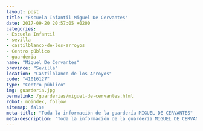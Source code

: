 ```yaml
---
layout: post
title: "Escuela Infantil Miguel De Cervantes"
date: 2017-09-20 20:57:05 +0200
categories:
- Escuela Infantil
- sevilla
- castilblanco-de-los-arroyos
- Centro público
- guarderia
name: "Miguel De Cervantes"
province: "Sevilla"
location: "Castilblanco de los Arroyos"
code: "41016127"
type: "Centro público"
img: guarderia.jpg
permalink: /guarderias/miguel-de-cervantes.html
robot: noindex, follow
sitemap: false
meta-title: "Toda la información de la guardería MIGUEL DE CERVANTES"
meta-description: "Toda la información de la guardería MIGUEL DE CERVANTES"
---
```

